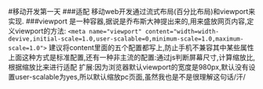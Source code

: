 #移动开发第一天
###适配
移动web开发通过流式布局(百分比布局)和viewport来实现.
###viewport
是一种容器,据说是乔布斯大神提出来的,用来盛放网页内容,定义viewport的方法:
`<meta name="viewport" content="width=width-devive,initial-scale=1.0,user-scalable=0,minimum-scale=1.0,maximum-scale=1.0">`
建议将content里面的五个配置都写上,防止手机不兼容其中某些属性
上面这种方式是标准配置,还有一种非主流的配置:通过js判断屏幕尺寸,计算缩放比,根据缩放比来进行适配
扩展:因为浏览器默认viewport的宽度是980px,默认没有设置user-scalable为yes,所以默认缩放pc页面,虽然我也是不是很理解这句话/汗/
